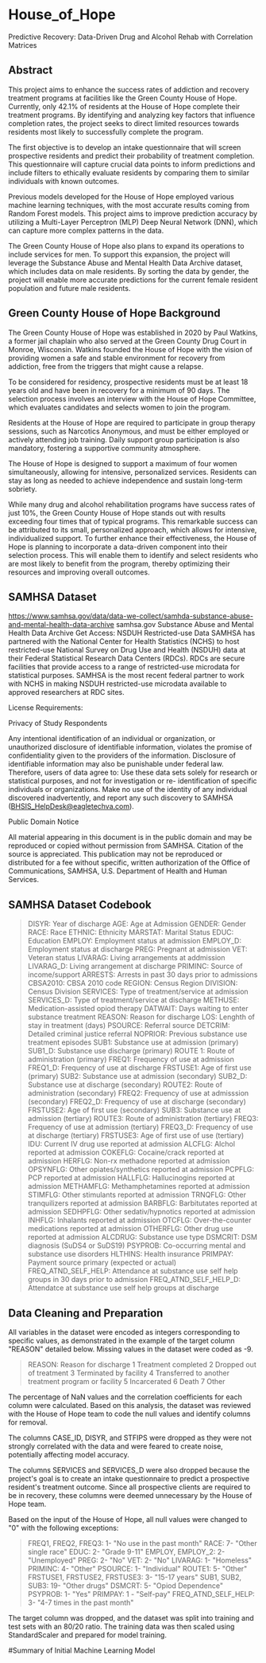 # House_of_Hope
Predictive Recovery: Data-Driven Drug and Alcohol Rehab with Correlation Matrices
## Abstract

This project aims to enhance the success rates of addiction and recovery treatment programs at facilities like the Green County House of Hope. Currently, only 42.1% of residents at the House of Hope complete their treatment programs. By identifying and analyzing key factors that influence completion rates, the project seeks to direct limited resources towards residents most likely to successfully complete the program.

The first objective is to develop an intake questionnaire that will screen prospective residents and predict their probability of treatment completion. This questionnaire will capture crucial data points to inform predictions and include filters to ethically evaluate residents by comparing them to similar individuals with known outcomes.

Previous models developed for the House of Hope employed various machine learning techniques, with the most accurate results coming from Random Forest models. This project aims to improve prediction accuracy by utilizing a Multi-Layer Perceptron (MLP) Deep Neural Network (DNN), which can capture more complex patterns in the data.

The Green County House of Hope also plans to expand its operations to include services for men. To support this expansion, the project will leverage the Substance Abuse and Mental Health Data Archive dataset, which includes data on male residents. By sorting the data by gender, the project will enable more accurate predictions for the current female resident population and future male residents.

## Green County House of Hope Background

The Green County House of Hope was established in 2020 by Paul Watkins, a former jail chaplain who also served at the Green County Drug Court in Monroe, Wisconsin. Watkins founded the House of Hope with the vision of providing women a safe and stable environment for recovery from addiction, free from the triggers that might cause a relapse.

To be considered for residency, prospective residents must be at least 18 years old and have been in recovery for a minimum of 90 days. The selection process involves an interview with the House of Hope Committee, which evaluates candidates and selects women to join the program.

Residents at the House of Hope are required to participate in group therapy sessions, such as Narcotics Anonymous, and must be either employed or actively attending job training. Daily support group participation is also mandatory, fostering a supportive community atmosphere.

The House of Hope is designed to support a maximum of four women simultaneously, allowing for intensive, personalized services. Residents can stay as long as needed to achieve independence and sustain long-term sobriety.

While many drug and alcohol rehabilitation programs have success rates of just 10%, the Green County House of Hope stands out with results exceeding four times that of typical programs. This remarkable success can be attributed to its small, personalized approach, which allows for intensive, individualized support. To further enhance their effectiveness, the House of Hope is planning to incorporate a data-driven component into their selection process. This will enable them to identify and select residents who are most likely to benefit from the program, thereby optimizing their resources and improving overall outcomes.

## SAMHSA Dataset

https://www.samhsa.gov/data/data-we-collect/samhda-substance-abuse-and-mental-health-data-archive samhsa.gov Substance Abuse and Mental Health Data Archive Get Access: NSDUH Restricted-use Data SAMHSA has partnered with the National Center for Health Statistics (NCHS) to host restricted-use National Survey on Drug Use and Health (NSDUH) data at their Federal Statistical Research Data Centers (RDCs). RDCs are secure facilities that provide access to a range of restricted-use microdata for statistical purposes. SAMHSA is the most recent federal partner to work with NCHS in making NSDUH restricted-use microdata available to approved researchers at RDC sites.

License Requirements:

Privacy of Study Respondents

Any intentional identification of an individual or organization, or unauthorized disclosure of identifiable information, violates the promise of confidentiality given to the providers of the information. Disclosure of identifiable information may also be punishable under federal law. Therefore, users of data agree to: Use these data sets solely for research or statistical purposes, and not for investigation or re- identification of specific individuals or organizations. Make no use of the identity of any individual discovered inadvertently, and report any such discovery to SAMHSA (BHSIS_HelpDesk@eagletechva.com).

Public Domain Notice

All material appearing in this document is in the public domain and may be reproduced or copied without permission from SAMHSA. Citation of the source is appreciated. This publication may not be reproduced or distributed for a fee without specific, written authorization of the Office of Communications, SAMHSA, U.S. Department of Health and Human Services.

## SAMHSA Dataset Codebook

> DISYR: Year of discharge
> AGE: Age at Admission
> GENDER: Gender
> RACE: Race
> ETHNIC: Ethnicity
> MARSTAT: Marital Status
> EDUC: Education
> EMPLOY: Employment status at admission
> EMPLOY_D: Employment status at discharge
>  PREG: Pregnant at admission
> VET: Veteran status
> LIVARAG: Living arrangements at addmission
> LIVARAG_D: Living arrangement at discharge
> PRIMINC: Source of income/support
> ARRESTS: Arrests in past 30 days prior to admissions
> CBSA2010: CBSA 2010 code
> REGION: Census Region
> DIVISION: Census Division
> SERVICES: Type of treatment/service at admission
> SERVICES_D: Type of treatment/service at discharge
> METHUSE: Medication-assisted opiod therapy
> DATWAIT: Days waiting to enter substance treatment
> REASON: Reason for discharge
> LOS: Lenghth of stay in treatment (days)
> PSOURCE: Referral source
> DETCRIM: Detailed criminal justice referral
> NOPRIOR: Previous substance use treatment episodes
> SUB1: Substance use at admission (primary)
> SUB1_D: Substance use discharge (primary)
> ROUTE 1: Route of administration (primary)
> FREQ1:  Frequency of use at admission
> FREQ1_D: Frequency of use at discharge
> FRSTUSE1: Age of first use (primary)
> SUB2: Substance use at admission (secondary)
> SUB2_D: Substance use at discharge (secondary)
> ROUTE2: Route of administration (secondary)
> FREQ2: Frequency of use at admisssion (secondary)
> FREQ2_D: Frequency of use at discharge (secondary)
> FRSTUSE2: Age of first use (secondary)
> SUB3: Substance use at admission (tertiary)
> ROUTE3: Route of administration (tertiary)
> FREQ3: Frequency of use at admission (tertiary)
> FREQ3_D: Frequency of use at discharge (tertiary)
> FRSTUSE3: Age of first use of use (tertiary)
> IDU: Current IV drug use reported at admission
> ALCFLG: Alchol reported at admission
> COKEFLG: Cocaine/crack reported at admission
> HERFLG: Non-rx methadone reported at admission
> OPSYNFLG: Other opiates/synthetics reported at admission
> PCPFLG: PCP reported at admission
> HALLFLG: Hallucinogins reported at admission
> METHAMFLG: Methamphetamines reported at admission
> STIMFLG: Other stimulants reported at admission
> TRNQFLG: Other tranquilizers reported at admission
> BARBFLG: Barbitutates reported at admission
> SEDHPFLG: Other sedativ/hypnotics reported at admission
> INHFLG: Inhalants reported at admission
> OTCFLG: Over-the-counter medications reported at admission
> OTHERFLG: Other drug use reported at admission
> ALCDRUG: Substance use type
> DSMCRIT: DSM diagnosis (SuDS4 or SuDS19)
> PSYPROB: Co-occurring mental and substance use disorders
> HLTHINS: Health insurance
> PRIMPAY: Payment source primary (expected or actual)
> FREQ_ATND_SELF_HELP: Attendance at substance use self help groups in 30 days prior to admission
> FREQ_ATND_SELF_HELP_D: Attendatce at substance use self help groups at discharge

## Data Cleaning and Preparation

All variables in the dataset were encoded as integers corresponding to specific values, as demonstrated in the example of the target column "REASON" detailed below. Missing values in the dataset were coded as -9.

> REASON: Reason for discharge 
> 1 Treatment completed
> 2 Dropped out of treatment
> 3 Terminated by facility
> 4 Transferred to another treatment program or facility
> 5 Incarcerated
> 6 Death
> 7 Other

The percentage of NaN values and the correlation coefficients for each column were calculated. Based on this analysis, the dataset was reviewed with the House of Hope team to code the null values and identify columns for removal.

The columns CASE_ID, DISYR, and STFIPS were dropped as they were not strongly correlated with the data and were feared to create noise, potentially affecting model accuracy.

The columns SERVICES and SERVICES_D were also dropped because the project's goal is to create an intake questionnaire to predict a prospective resident's treatment outcome. Since all prospective clients are required to be in recovery, these columns were deemed unnecessary by the House of Hope team.

Based on the input of the House of Hope, all null values were changed to "0" with the following exceptions: 

> FREQ1, FREQ2, FREQ3:  1- "No use in the past month"
> RACE:  7- "Other single race"
> EDUC: 2- "Grade 9-11"
> EMPLOY, EMPLOY_2: 2- "Unemployed"
> PREG: 2- "No"
> VET: 2- "No"
> LIVARAG: 1- "Homeless"
> PRIMINC: 4- "Other"
> PSOURCE: 1- "Individual"
> ROUTE1: 5- "Other"
> FRSTUSE1, FRSTUSE2, FRSTUSE3: 3- "15-17 years"
> SUB1, SUB2, SUB3: 19- "Other drugs"
> DSMCRT: 5- "Opiod Dependence"
> PSYPROB: 1- "Yes"
> PRIMPAY: 1 - "Self-pay"
> FREQ_ATND_SELF_HELP: 3- "4-7 times in the past month"

The target column was dropped, and the dataset was split into training and test sets with an 80/20 ratio. The training data was then scaled using StandardScaler and prepared for model training.

#Summary of Initial Machine Learning Model

